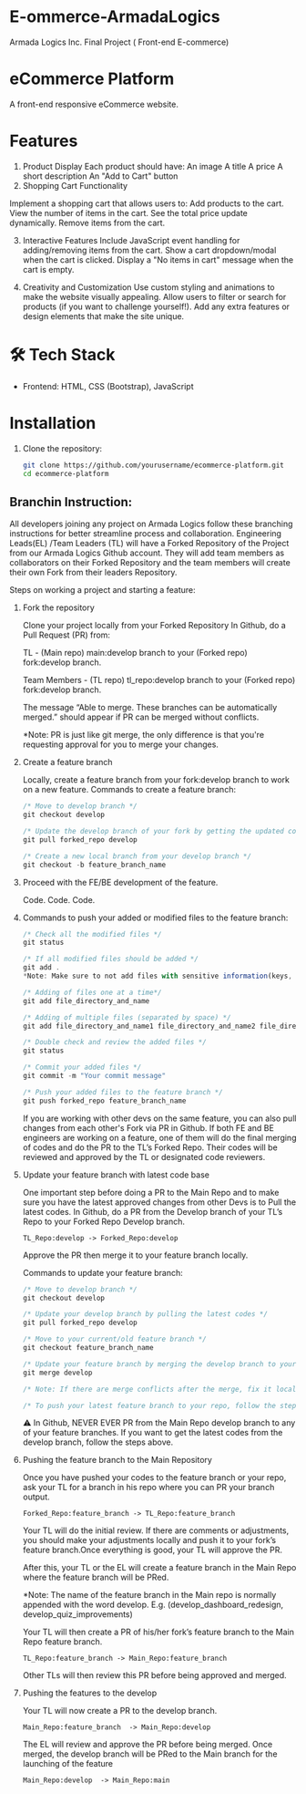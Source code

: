 # E-ommerce-ArmadaLogics
Armada Logics Inc. Final Project ( Front-end E-commerce)

# eCommerce Platform

A front-end responsive eCommerce website.

# Features

1. Product Display
   Each product should have:
   An image
   A title
   A price
   A short description
   An "Add to Cart" button
2. Shopping Cart Functionality

Implement a shopping cart that allows users to:
Add products to the cart.
View the number of items in the cart.
See the total price update dynamically.
Remove items from the cart.

3. Interactive Features
   Include JavaScript event handling for adding/removing items from the cart.
   Show a cart dropdown/modal when the cart is clicked.
   Display a "No items in cart" message when the cart is empty.

4. Creativity and Customization
   Use custom styling and animations to make the website visually appealing.
   Allow users to filter or search for products (if you want to challenge yourself!).
   Add any extra features or design elements that make the site unique.

# 🛠️ Tech Stack

- Frontend: HTML, CSS (Bootstrap), JavaScript

# Installation

1. Clone the repository:
   ```sh
   git clone https://github.com/yourusername/ecommerce-platform.git
   cd ecommerce-platform
   ```

## Branchin Instruction:

All developers joining any project on Armada Logics follow these branching instructions for better streamline process and collaboration.
Engineering Leads(EL) /Team Leaders (TL) will have a Forked Repository of the Project from our Armada Logics Github account. They will add team members as collaborators on their Forked Repository and the team members will create their own Fork from their leaders Repository.

Steps on working a project and starting a feature:

1.  Fork the repository

    Clone your project locally from your Forked Repository
    In Github, do a Pull Request (PR) from:

    TL - (Main repo) main:develop branch to your (Forked repo) fork:develop branch.

    Team Members - (TL repo) tl_repo:develop branch to your (Forked repo) fork:develop branch.

    The message “Able to merge. These branches can be automatically merged.” should appear if PR can be merged without conflicts.

    \*Note: PR is just like git merge, the only difference is that you're requesting approval for you to merge your changes.

2.  Create a feature branch

    Locally, create a feature branch from your fork:develop branch to work on a new feature.
    Commands to create a feature branch:

    ```js
    /* Move to develop branch */
    git checkout develop

    /* Update the develop branch of your fork by getting the updated codes from main repo */
    git pull forked_repo develop

    /* Create a new local branch from your develop branch */
    git checkout -b feature_branch_name
    ```

3.  Proceed with the FE/BE development of the feature.

    Code. Code. Code.

4.  Commands to push your added or modified files to the feature branch:

    ```js
    /* Check all the modified files */
    git status

    /* If all modified files should be added */
    git add .
    *Note: Make sure to not add files with sensitive information(keys, password, etc…)

    /* Adding of files one at a time*/
    git add file_directory_and_name

    /* Adding of multiple files (separated by space) */
    git add file_directory_and_name1 file_directory_and_name2 file_directory_and_name3

    /* Double check and review the added files */
    git status

    /* Commit your added files */
    git commit -m "Your commit message"

    /* Push your added files to the feature branch */
    git push forked_repo feature_branch_name
    ```

    If you are working with other devs on the same feature, you can also pull changes from each other's Fork via PR in Github. If both FE and BE engineers are working on a feature, one of them will do the final merging of codes and do the PR to the TL’s Forked Repo. Their codes will be reviewed and approved by the TL or designated code reviewers.

5.  Update your feature branch with latest code base

    One important step before doing a PR to the Main Repo and to make sure you have the latest approved changes from other Devs is to Pull the latest codes. In Github, do a PR from the Develop branch of your TL’s Repo to your Forked Repo Develop branch.

        TL_Repo:develop -> Forked_Repo:develop

    Approve the PR then merge it to your feature branch locally.

    Commands to update your feature branch:

    ```js
    /* Move to develop branch */
    git checkout develop

    /* Update your develop branch by pulling the latest codes */
    git pull forked_repo develop

    /* Move to your current/old feature branch */
    git checkout feature_branch_name

    /* Update your feature branch by merging the develop branch to your feature branch.*/
    git merge develop

    /* Note: If there are merge conflicts after the merge, fix it locally */

    /* To push your latest feature branch to your repo, follow the step 4 */
    ```

    ⚠️ In Github, NEVER EVER PR from the Main Repo develop branch to any of your feature branches. If you want to get the latest codes from the develop branch, follow the steps above.

6.  Pushing the feature branch to the Main Repository

    Once you have pushed your codes to the feature branch or your repo, ask your TL for a branch in his repo where you can PR your branch output.

        Forked_Repo:feature_branch -> TL_Repo:feature_branch

    Your TL will do the initial review. If there are comments or adjustments, you should make your adjustments locally and push it to your fork’s feature branch.Once everything is good, your TL will approve the PR.

    After this, your TL or the EL will create a feature branch in the Main Repo where the feature branch will be PRed.

    \*Note: The name of the feature branch in the Main repo is normally appended with the word develop. E.g. (develop_dashboard_redesign, develop_quiz_improvements)

    Your TL will then create a PR of his/her fork’s feature branch to the Main Repo feature branch.

        TL_Repo:feature_branch -> Main_Repo:feature_branch

    Other TLs will then review this PR before being approved and merged.

7.  Pushing the features to the develop

    Your TL will now create a PR to the develop branch.

        Main_Repo:feature_branch  -> Main_Repo:develop

    The EL will review and approve the PR before being merged. Once merged, the develop branch will be PRed to the Main branch for the launching of the feature

        Main_Repo:develop  -> Main_Repo:main
